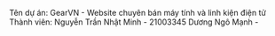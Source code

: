 
Tên dự án: GearVN - Website chuyên bán máy tính và linh kiện điện tử
Thành viên:
  Nguyễn Trần Nhật Minh - 21003345
  Dương Ngô Mạnh -
